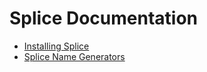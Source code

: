 # Splice Documentation

*   [Installing Splice](installing.md)
*   [Splice Name Generators](generators.md)
